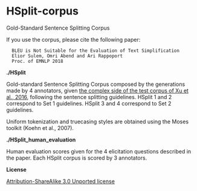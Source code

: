 # HSplit-corpus
Gold-Standard Sentence Splitting Corpus

If you use the corpus, please cite the following paper:

      BLEU is Not Suitable for the Evaluation of Text Simplification
      Elior Sulem, Omri Abend and Ari Rappoport
      Proc. of EMNLP 2018

**./HSplit**

Gold-standard Sentence Splitting Corpus composed by the generations made by 4 annotators, given [the complex side of the test corpus of Xu et al., 2016](https://github.com/cocoxu/simplification), following the sentence splitting guidelines.
HSplit 1 and 2 correspond to Set 1 guidelines. HSplit 3 and 4 correspond to Set 2 guidelines.

Uniform tokenization and truecasing styles are obtained using the Moses toolkit (Koehn et al., 2007).

**./HSplit_human_evaluation**

Human evaluation scores given for the 4 elicitation questions described in the paper. Each HSplit corpus is scored by 3 annotators.

**License**

[Attribution-ShareAlike 3.0 Unported license](https://creativecommons.org/licenses/by-sa/3.0/)
